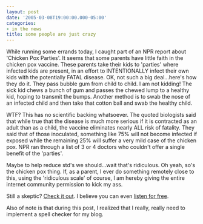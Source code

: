 ```yaml
---
layout: post
date: '2005-03-08T19:00:00.000-05:00'
categories: 
- in the news
title: some people are just crazy
---
```


While running some errands today, I caught part of an NPR report about 'Chicken Pox Parties'. It seems that some parents have little faith in the chicken pox vaccine. These parents take their kids to 'parties' where infected kids are present, in an effort to INTENTIONALLY infect their own kids with the potentially FATAL disease. OK, not such a big deal...here's how they do it. They pass bubble gum from child to child. I am not kidding! The sick kid chews a bunch of gum and passes the chewed lump to a healthy kid, hoping to transmit the bumps. Another method is to swab the nose of an infected child and then take that cotton ball and swab the healthy child.

WTF? This has no scientific backing whatsoever. The quoted biologists said that while true that the disease is much more serious if it is contracted as an adult than as a child, the vaccine eliminates nearly ALL risk of fatality. They said that of those inoculated, something like 75% will not become infected if exposed while the remaining 25% will suffer a very mild case of the chicken pox. NPR ran through a list of 3 or 4 doctors who couldn't offer a single benefit of the 'parties'.

Maybe to help reduce std's we should...wait that's ridiculous. Oh yeah, so's the chicken pox thing. If, as a parent, I ever do something remotely close to this, using the 'ridiculous scale' of course, I am hereby giving the entire internet community permission to kick my ass.

Still a skeptic? [Check it out](http://www.npr.org/templates/story/story.php?storyId=4528430). I believe you can even [listen for free](http://www.npr.org/templates/story/story.php?storyId=4528430).

Also of note is that during this post, I realized that I really, really need to implement a spell checker for my blog.